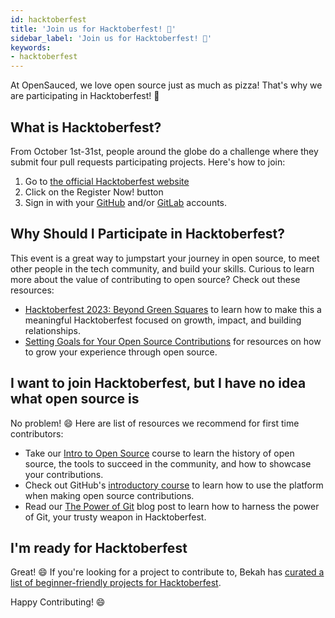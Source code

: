 ```yaml
---
id: hacktoberfest 
title: 'Join us for Hacktoberfest! 🎃'
sidebar_label: 'Join us for Hacktoberfest! 🎃'
keywords:
- hacktoberfest 
---
```

At OpenSauced, we love open source just as much as pizza! That's why we are participating in Hacktoberfest! 🎃

## What is Hacktoberfest?

From October 1st-31st, people around the globe do a challenge where they submit four pull requests participating projects. Here's how to join:

1. Go to [the official Hacktoberfest website](https://hacktoberfest.com/)
1. Click on the Register Now! button
1. Sign in with your [GitHub](https://github.com/) and/or [GitLab](https://gitlab.com/users/sign_in) accounts.

## Why Should I Participate in Hacktoberfest?

This event is a great way to jumpstart your journey in open source, to meet other people in the tech community, and build your skills. Curious to learn more about the value of contributing to open source? Check out these resources:

- [Hacktoberfest 2023: Beyond Green Squares](https://dev.to/opensauced/hacktoberfest-2023-beyond-green-squares-4d6j) to learn how to make this a meaningful Hacktoberfest focused on growth, impact, and building relationships.
- [Setting Goals for Your Open Source Contributions](https://dev.to/opensauced/setting-goals-for-your-open-source-contributions-349b) for resources on how to grow your experience through open source.

## I want to join Hacktoberfest, but I have no idea what open source is

No problem! 😄 Here are list of resources we recommend for first time contributors:

- Take our [Intro to Open Source](https://intro.opensauced.pizza/#/) course to learn the history of open source, the tools to succeed in the community, and how to showcase your contributions.  
- Check out GitHub's [introductory course](https://github.com/skills/introduction-to-github) to learn how to use the platform when making open source contributions.
- Read our [The Power of Git](https://dev.to/opensauced/the-power-of-git-a-guide-to-collaborative-version-control-dl6) blog post to learn how to harness the power of Git, your trusty weapon in Hacktoberfest.

## I'm ready for Hacktoberfest

Great! 😄 If you're looking for a project to contribute to, Bekah has [curated a list of beginner-friendly projects for Hacktoberfest](https://insights.opensauced.pizza/pages/BekahHW/655/dashboard).

Happy Contributing! 😄
